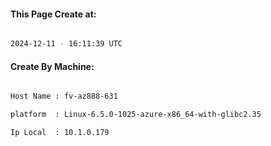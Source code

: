 
   
#### This Page Create at:

```bash

2024-12-11 - 16:11:39 UTC

```

#### Create By Machine:

```bash

Host Name : fv-az888-631

platform  : Linux-6.5.0-1025-azure-x86_64-with-glibc2.35

Ip Local  : 10.1.0.179

```

